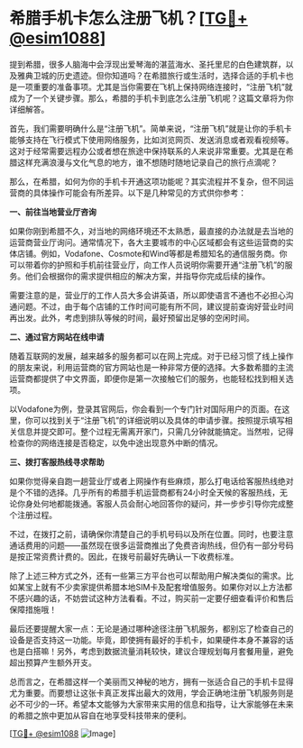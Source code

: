 # 希腊手机卡怎么注册飞机？[[TG💪+ @esim1088](https://t.me/s/esim1088)]

提到希腊，很多人脑海中会浮现出爱琴海的湛蓝海水、圣托里尼的白色建筑群，以及雅典卫城的历史遗迹。但你知道吗？在希腊旅行或生活时，选择合适的手机卡也是一项重要的准备事项。尤其是当你需要在飞机上保持网络连接时，“注册飞机”就成为了一个关键步骤。那么，希腊的手机卡到底怎么注册飞机呢？这篇文章将为你详细解答。

首先，我们需要明确什么是“注册飞机”。简单来说，“注册飞机”就是让你的手机卡能够支持在飞行模式下使用网络服务，比如浏览网页、发送消息或者观看视频等。这对于经常需要远程办公或者想在旅途中保持联系的人来说非常重要。尤其是在希腊这样充满浪漫与文化气息的地方，谁不想随时随地记录自己的旅行点滴呢？

那么，在希腊，如何为你的手机卡开通这项功能呢？其实流程并不复杂，但不同运营商的具体操作可能会有所差异。以下是几种常见的方式供你参考：

**一、前往当地营业厅咨询**

如果你刚到希腊不久，对当地的网络环境还不太熟悉，最直接的办法就是去当地的运营商营业厅询问。通常情况下，各大主要城市的中心区域都会有这些运营商的实体店铺。例如，Vodafone、Cosmote和Wind等都是希腊知名的通信服务商。你可以带着你的护照和手机前往营业厅，向工作人员说明你需要开通“注册飞机”的服务。他们会根据你的需求提供相应的解决方案，并指导你完成后续的操作。

需要注意的是，营业厅的工作人员大多会讲英语，所以即使语言不通也不必担心沟通问题。不过，由于每个店铺的工作时间可能有所不同，建议提前查询好营业时间再出发。此外，考虑到排队等候的时间，最好预留出足够的空闲时间。

**二、通过官方网站在线申请**

随着互联网的发展，越来越多的服务都可以在网上完成。对于已经习惯了线上操作的朋友来说，利用运营商的官方网站也是一种非常方便的选择。大多数希腊的主流运营商都提供了中文界面，即便你是第一次接触它们的服务，也能轻松找到相关选项。

以Vodafone为例，登录其官网后，你会看到一个专门针对国际用户的页面。在这里，你可以找到关于“注册飞机”的详细说明以及具体的申请步骤。按照提示填写相关信息并提交即可。整个过程无需离开家门，只需几分钟就能搞定。当然啦，记得检查你的网络连接是否稳定，以免中途出现意外中断的情况。

**三、拨打客服热线寻求帮助**

如果你觉得亲自跑一趟营业厅或者上网操作有些麻烦，那么打电话给客服热线绝对是个不错的选择。几乎所有的希腊手机运营商都有24小时全天候的客服热线，无论你身处何地都能拨通。客服人员会耐心地回答你的疑问，并一步步引导你完成整个注册过程。

不过，在拨打之前，请确保你清楚自己的手机号码以及所在位置。同时，也要注意通话费用的问题——虽然现在很多运营商推出了免费咨询热线，但仍有一部分号码是按正常资费计费的。因此，在拨号前最好先确认一下收费标准。

除了上述三种方式之外，还有一些第三方平台也可以帮助用户解决类似的需求。比如某宝上就有不少卖家提供希腊本地SIM卡及配套增值服务。如果你对以上方法都不感兴趣的话，不妨尝试这种方法看看。不过，购买前一定要仔细查看评价和售后保障措施哦！

最后还要提醒大家一点：无论是通过哪种途径注册飞机服务，都别忘了检查自己的设备是否支持这一功能。毕竟，即使拥有最好的手机卡，如果硬件本身不兼容的话也是白搭嘛！另外，考虑到数据流量消耗较快，建议合理规划每月套餐用量，避免超出预算产生额外开支。

总而言之，在希腊这样一个美丽而又神秘的地方，拥有一张适合自己的手机卡显得尤为重要。而要想让这张卡真正发挥出最大的效用，学会正确地注册飞机服务则是必不可少的一环。希望本文能够为大家带来实用的信息和指导，让大家能够在未来的希腊之旅中更加从容自在地享受科技带来的便利。

[[TG💪+ @esim1088](https://t.me/s/esim1088) ![Image](https://i.postimg.cc/4NQfJmqS/Snipaste-2025-05-13-00-14-12.png)]